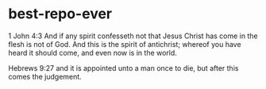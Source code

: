 # best-repo-ever

1 John 4:3
And if any spirit confesseth not that Jesus Christ has come in the flesh is not of God. And this is the spirit of antichrist; whereof you have heard it should come, and even now is in the world.

Hebrews 9:27
and it is appointed unto a man once to die, but after this comes the judgement.